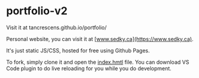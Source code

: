# portfolio-v2
Visit it at
tancrescens.github.io/portfolio/

Personal website, you can visit it at [www.sedky.ca](https://www.sedky.ca).  

It's just static JS/CSS, hosted for free using Github Pages.

To fork, simply clone it and open the [index.hmtl](./index.html) file.  You can download VS Code plugin to do live reloading for you while you do development.
